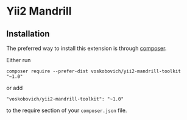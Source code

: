 Yii2 Mandrill
================================

Installation
------------

The preferred way to install this extension is through [composer](http://getcomposer.org/download/).

Either run

```
composer require --prefer-dist voskobovich/yii2-mandrill-toolkit "~1.0"
```

or add

```
"voskobovich/yii2-mandrill-toolkit": "~1.0"
```

to the require section of your `composer.json` file.